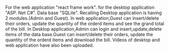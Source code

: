 For the web application "react frame work".
for the desktop application "ASP. Net C#".
Data base "SQLite". 
Recalling Desktop application is having 2 modules.(Admin and Guest).
In web application,Guest can insert/delete their orders, update the quantity of the orderd items and see the grand total of the bill.
In Desktop application,Admin can login and insert,update,delete items of the data base.Guest can insert/delete their orders, update the quantity of the orderd items and download the bill.
Videos of desktop and web application have also been uploaded.

